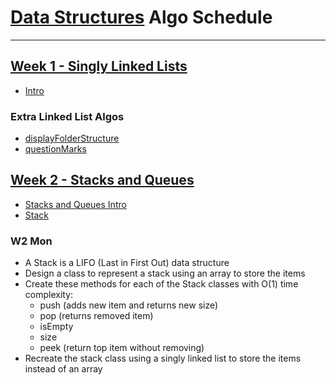 # [Data Structures](../data_structures) Algo Schedule

---

## [Week 1 - Singly Linked Lists](../data_structures/SinglyLinkedList.js)

- [Intro](../data_structures/SinglyLinkedListIntro.js)

### Extra Linked List Algos

- [displayFolderStructure](../recursion/displayFolderStructure/displayFolderStructure.js)
- [questionMarks](../strings/questionMarks.js)

## [Week 2 - Stacks and Queues](../data_structures)

- [Stacks and Queues Intro](../data_structures/StacksAndQueues.md)
- [Stack](../data_structures/Stack.js)

### W2 Mon

- A Stack is a LIFO (Last in First Out) data structure
- Design a class to represent a stack using an array to store the items
- Create these methods for each of the Stack classes with O(1) time complexity:
  - push (adds new item and returns new size)
  - pop (returns removed item)
  - isEmpty
  - size
  - peek (return top item without removing)
- Recreate the stack class using a singly linked list to store the items instead of an array

